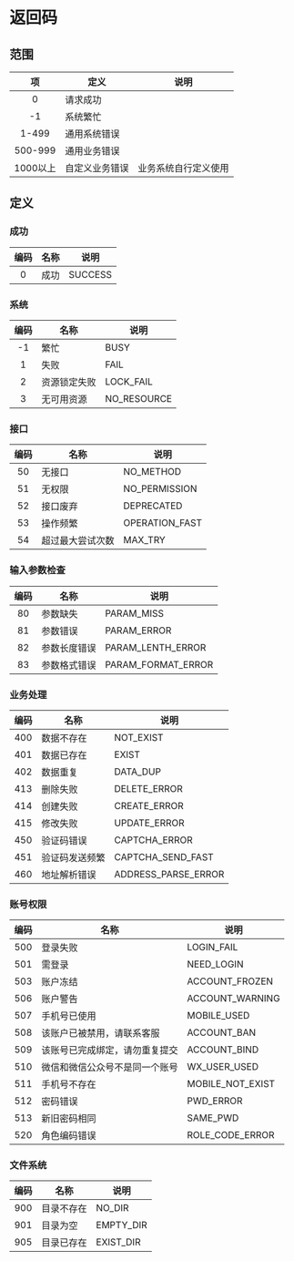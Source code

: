 # 返回码
## 范围
| 项 | 定义 | 说明 |
| :----: | ---- | ---- |
| 0 | 请求成功 |  |
| -1 | 系统繁忙 |  |
| 1-499 | 通用系统错误 |  |
| 500-999 | 通用业务错误 |  |
| 1000以上 | 自定义业务错误 | 业务系统自行定义使用 |

## 定义
### 成功
| 编码 | 名称 | 说明 |
| :----: | -- | -- |
| 0 | 成功 | SUCCESS |

### 系统
| 编码 | 名称 | 说明 |
| :----: | -- | -- |
| -1 | 繁忙  | BUSY |
| 1 | 失败 | FAIL |
| 2 | 资源锁定失败 | LOCK_FAIL |
| 3 | 无可用资源 | NO_RESOURCE |

### 接口
| 编码 | 名称 | 说明 |
| :----: | -- | -- |
| 50 | 无接口 | NO_METHOD |
| 51 | 无权限 | NO_PERMISSION |
| 52 | 接口废弃 | DEPRECATED |
| 53 | 操作频繁 | OPERATION_FAST |
| 54 | 超过最大尝试次数 | MAX_TRY |

### 输入参数检查
| 编码 | 名称 | 说明 |
| :----: | -- | -- |
| 80 | 参数缺失 | PARAM_MISS |
| 81 | 参数错误 | PARAM_ERROR |
| 82 | 参数长度错误 | PARAM_LENTH_ERROR |
| 83 | 参数格式错误 | PARAM_FORMAT_ERROR |

### 业务处理
| 编码 | 名称 | 说明 |
| :----: | -- | -- |
| 400 | 数据不存在 | NOT_EXIST |
| 401 | 数据已存在 | EXIST |
| 402 | 数据重复 | DATA_DUP |
| 413 | 删除失败 | DELETE_ERROR |
| 414 | 创建失败 | CREATE_ERROR |
| 415 | 修改失败 | UPDATE_ERROR |
| 450 | 验证码错误 | CAPTCHA_ERROR |
| 451 | 验证码发送频繁 | CAPTCHA_SEND_FAST |
| 460 | 地址解析错误 | ADDRESS_PARSE_ERROR |

### 账号权限
| 编码 | 名称 | 说明 |
| :----: | -- | -- |
| 500 | 登录失败 | LOGIN_FAIL |
| 501 | 需登录  | NEED_LOGIN |
| 503 | 账户冻结 | ACCOUNT_FROZEN |
| 506 | 账户警告 | ACCOUNT_WARNING |
| 507 | 手机号已使用 | MOBILE_USED |
| 508 | 该账户已被禁用，请联系客服 | ACCOUNT_BAN |
| 509 | 该账号已完成绑定，请勿重复提交 | ACCOUNT_BIND |
| 510 | 微信和微信公众号不是同一个账号 | WX_USER_USED |
| 511 | 手机号不存在 | MOBILE_NOT_EXIST |
| 512 | 密码错误 | PWD_ERROR |
| 513 | 新旧密码相同 | SAME_PWD |
| 520 | 角色编码错误 | ROLE_CODE_ERROR |

### 文件系统
| 编码 | 名称 | 说明 |
| :----: | -- | -- |
| 900 | 目录不存在 | NO_DIR |
| 901 | 目录为空  | EMPTY_DIR |
| 905 | 目录已存在  | EXIST_DIR |

